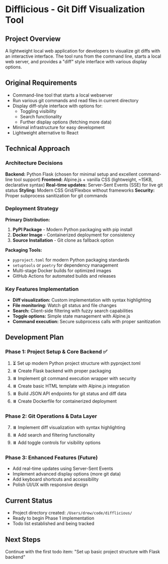 # Difflicious - Git Diff Visualization Tool

## Project Overview
A lightweight local web application for developers to visualize git diffs with an interactive interface. The tool runs from the command line, starts a local web server, and provides a "diff" style interface with various display options.

## Original Requirements
- Command-line tool that starts a local webserver
- Run various git commands and read files in current directory
- Display diff-style interface with options for:
  - Toggling visibility
  - Search functionality
  - Further display options (fetching more data)
- Minimal infrastructure for easy development
- Lightweight alternative to React

## Technical Approach

### Architecture Decisions
**Backend:** Python Flask (chosen for minimal setup and excellent command-line tool support)
**Frontend:** Alpine.js + vanilla CSS (lightweight, ~15KB, declarative syntax)
**Real-time updates:** Server-Sent Events (SSE) for live git status
**Styling:** Modern CSS Grid/Flexbox without frameworks
**Security:** Proper subprocess sanitization for git commands

### Deployment Strategy
**Primary Distribution:** 
1. **PyPI Package** - Modern Python packaging with pip install
2. **Docker Image** - Containerized deployment for consistency
3. **Source Installation** - Git clone as fallback option

**Packaging Tools:**
- `pyproject.toml` for modern Python packaging standards
- `setuptools` or `poetry` for dependency management
- Multi-stage Docker builds for optimized images
- GitHub Actions for automated builds and releases

### Key Features Implementation
- **Diff visualization:** Custom implementation with syntax highlighting
- **File monitoring:** Watch git status and file changes
- **Search:** Client-side filtering with fuzzy search capabilities
- **Toggle options:** Simple state management with Alpine.js
- **Command execution:** Secure subprocess calls with proper sanitization

## Development Plan

### Phase 1: Project Setup & Core Backend ✅
1. ⏳ Set up modern Python project structure with pyproject.toml
2. ⏸️ Create Flask backend with proper packaging
3. ⏸️ Implement git command execution wrapper with security
4. ⏸️ Create basic HTML template with Alpine.js integration
5. ⏸️ Build JSON API endpoints for git status and diff data
6. ⏸️ Create Dockerfile for containerized deployment

### Phase 2: Git Operations & Data Layer
7. ⏸️ Implement diff visualization with syntax highlighting
8. ⏸️ Add search and filtering functionality
9. ⏸️ Add toggle controls for visibility options

### Phase 3: Enhanced Features (Future)
- Add real-time updates using Server-Sent Events
- Implement advanced display options (more git data)
- Add keyboard shortcuts and accessibility
- Polish UI/UX with responsive design

## Current Status
- Project directory created: `/Users/drew/code/difflicious/`
- Ready to begin Phase 1 implementation
- Todo list established and being tracked

## Next Steps
Continue with the first todo item: "Set up basic project structure with Flask backend"